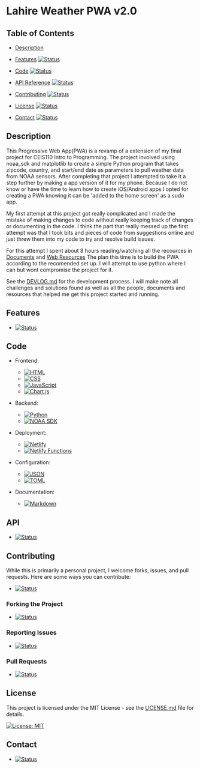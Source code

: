 # Lahire Weather PWA v2.0

## Table of Contents

- [Description](#description)

- [Features](#features) [![Status](https://img.shields.io/badge/Status-Work%20in%20Progress-yellow)](#features)
- [Code](#code) [![Status](https://img.shields.io/badge/Status-Work%20in%20Progress-yellow)](#technologies-used)
- [API Reference](#api) [![Status](https://img.shields.io/badge/Status-Work%20in%20Progress-yellow)](#api)
- [Contributing](#contributing) [![Status](https://img.shields.io/badge/Status-Work%20in%20Progress-yellow)](#contributing)
- [License](#license) [![Status](https://img.shields.io/badge/Status-Work%20in%20Progress-yellow)](#license)
- [Contact](#contact) [![Status](https://img.shields.io/badge/Status-Work%20in%20Progress-yellow)](#contact)

## Description
This Progressive Web App(PWA) is a revamp of a extension of my final project for CEIS110 Intro to Programming. The project involved using noaa_sdk and matplotlib to create a simple Python program that takes zipcode, country, and start/end date as parameters to pull weather data from NOAA sensors. After completing that project I attempted to take it a step further by making a app version of it for my phone. Because I do not know or have the time to learn how to create iOS/Android apps I opted for creating a PWA knowing it can be 'added to the home screen' as a sudo app.

My first attempt at this project got really complicated and I made the mistake of making changes to code without really keeping track of changes or documenting in the code. I think the part that really messed up the first attempt was that I took bits and pieces of code from suggestions online and just threw them into my code to try and resolve build issues. 

For this attempt I spent about 8 hours reading/watching all the recources in [Documents](DEVLOG.md#documents) and [Web Resources](DEVLOG.md#web-resources) The plan this time is to build the PWA according to the recomended set up. I will attempt to use python where I can but wont compromise the project for it.   

See the [DEVLOG.md](DEVLOG.md) for the development process. I will make note all challenges and solutions found as well as all the people, documents and resources that helped me get this project started and running.

## Features
- [![Status](https://img.shields.io/badge/Status-Work%20in%20Progress-yellow)]()

[Status]: https://img.shields.io/badge/Status-Work%20in%20Progress-yellow

## Code

- Frontend:
  - [![HTML][HTML5]][HTML5-url]
  - [![CSS][CSS3]][CSS3-url]
  - [![JavaScript][JavaScript]][JavaScript-url]
  - [![Chart.js][Chartjs]][Chartjs-url]

- Backend:
  - [![Python][Python]][Python-url]
  - [![NOAA SDK][NOAA]][NOAA-url]

- Deployment:
  - [![Netlify][Netlify]][Netlify-url]
  - [![Netlify Functions][NetlifyFunctions]][NetlifyFunctions-url]

- Configuration:
  - [![JSON][JSON]][JSON-url]
  - [![TOML][TOML]][TOML-url]

- Documentation:
  - [![Markdown][Markdown]][Markdown-url]

[HTML5]: https://img.shields.io/badge/HTML-E34F26?style=for-the-badge&logo=html5&logoColor=white
[HTML5-url]: https://developer.mozilla.org/en-US/docs/Web/HTML
[CSS3]: https://img.shields.io/badge/CSS-1572B6?style=for-the-badge&logo=css3&logoColor=white
[CSS3-url]: https://developer.mozilla.org/en-US/docs/Web/CSS
[JavaScript]: https://img.shields.io/badge/JavaScript-F7DF1E?style=for-the-badge&logo=javascript&logoColor=black
[JavaScript-url]: https://developer.mozilla.org/en-US/docs/Web/JavaScript
[Chartjs]: https://img.shields.io/badge/Chart.js-FF6384?style=for-the-badge&logo=chart.js&logoColor=white
[Chartjs-url]: https://www.chartjs.org/
[Python]: https://img.shields.io/badge/Python-3776AB?style=for-the-badge&logo=python&logoColor=white
[Python-url]: https://www.python.org/
[NOAA]: https://img.shields.io/badge/NOAA_SDK-0077B5?style=for-the-badge&logo=noaa&logoColor=white
[NOAA-url]: https://github.com/paulokuong/noaa
[Netlify]: https://img.shields.io/badge/Netlify-00C7B7?style=for-the-badge&logo=netlify&logoColor=white
[Netlify-url]: https://www.netlify.com/
[NetlifyFunctions]: https://img.shields.io/badge/Netlify_Functions-00C7B7?style=for-the-badge&logo=netlify&logoColor=white
[NetlifyFunctions-url]: https://docs.netlify.com/functions/overview/
[JSON]: https://img.shields.io/badge/JSON-000000?style=for-the-badge&logo=json&logoColor=white
[JSON-url]: https://www.json.org/json-en.html
[TOML]: https://img.shields.io/badge/TOML-9C4121?style=for-the-badge&logo=toml&logoColor=white
[TOML-url]: https://toml.io/en/
[Markdown]: https://img.shields.io/badge/Markdown-000000?style=for-the-badge&logo=markdown&logoColor=white
[Markdown-url]: https://www.daringfireball.net/projects/markdown/




## API
- [![Status](https://img.shields.io/badge/Status-Work%20in%20Progress-yellow)]()

[Status]: https://img.shields.io/badge/Status-Work%20in%20Progress-yellow

## Contributing

While this is primarily a personal project, I welcome forks, issues, and pull requests. Here are some ways you can contribute:
- [![Status](https://img.shields.io/badge/Status-Work%20in%20Progress-yellow)]()

[Status]: https://img.shields.io/badge/Status-Work%20in%20Progress-yellow

### Forking the Project

- [![Status](https://img.shields.io/badge/Status-Work%20in%20Progress-yellow)]()

[Status]: https://img.shields.io/badge/Status-Work%20in%20Progress-yellow

### Reporting Issues

- [![Status](https://img.shields.io/badge/Status-Work%20in%20Progress-yellow)]()

[Status]: https://img.shields.io/badge/Status-Work%20in%20Progress-yellow

### Pull Requests

- [![Status](https://img.shields.io/badge/Status-Work%20in%20Progress-yellow)]()

[Status]: https://img.shields.io/badge/Status-Work%20in%20Progress-yellow

## License
This project is licensed under the MIT License - see the [LICENSE.md](LICENSE.md) file for details.

[![License: MIT](https://img.shields.io/badge/License-MIT-green.svg)](https://opensource.org/licenses/MIT)

## Contact

- [![Status](https://img.shields.io/badge/Status-Work%20in%20Progress-yellow)]()

[Status]: https://img.shields.io/badge/Status-Work%20in%20Progress-yellow



[Work in Progress]: https://img.shields.io/badge/Status-Work%20in%20Progress-yellow
[Completed]: https://img.shields.io/badge/Status-Completed-green
